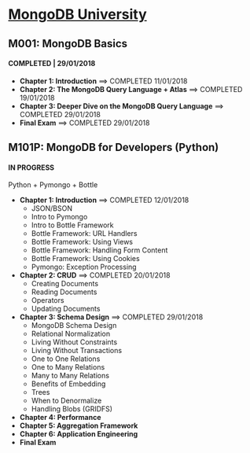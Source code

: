 # [MongoDB University](https://university.mongodb.com/ "Visit MongoDB University")

## M001: MongoDB Basics
#### COMPLETED | 29/01/2018
- **Chapter 1: Introduction** ==> COMPLETED 11/01/2018
- **Chapter 2: The MongoDB Query Language + Atlas** ==> COMPLETED 19/01/2018
- **Chapter 3: Deeper Dive on the MongoDB Query Language** ==> COMPLETED 29/01/2018
- **Final Exam** ==> COMPLETED 29/01/2018

## M101P: MongoDB for Developers (Python)
#### IN PROGRESS
Python + Pymongo + Bottle
- **Chapter 1: Introduction** ==> COMPLETED 12/01/2018
  - JSON/BSON
  - Intro to Pymongo
  - Intro to Bottle Framework
  - Bottle Framework: URL Handlers
  - Bottle Framework: Using Views
  - Bottle Framework: Handling Form Content
  - Bottle Framework: Using Cookies
  - Pymongo: Exception Processing
- **Chapter 2: CRUD** ==> COMPLETED 20/01/2018
  - Creating Documents
  - Reading Documents
  - Operators
  - Updating Documents
- **Chapter 3: Schema Design** ==> COMPLETED 29/01/2018
  - MongoDB Schema Design
  - Relational Normalization
  - Living Without Constraints
  - Living Without Transactions
  - One to One Relations
  - One to Many Relations
  - Many to Many Relations
  - Benefits of Embedding
  - Trees
  - When to Denormalize
  - Handling Blobs (GRIDFS)
- **Chapter 4: Performance**
- **Chapter 5: Aggregation Framework**
- **Chapter 6: Application Engineering**
- **Final Exam**
